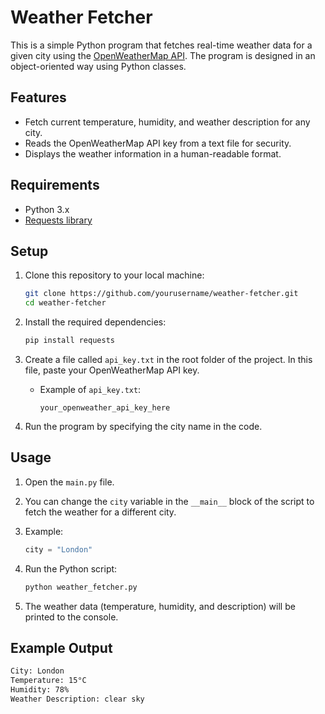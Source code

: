 # Weather Fetcher

This is a simple Python program that fetches real-time weather data for a given city using the [OpenWeatherMap API](https://openweathermap.org/api). The program is designed in an object-oriented way using Python classes.

## Features

- Fetch current temperature, humidity, and weather description for any city.
- Reads the OpenWeatherMap API key from a text file for security.
- Displays the weather information in a human-readable format.

## Requirements

- Python 3.x
- [Requests library](https://pypi.org/project/requests/)

## Setup

1. Clone this repository to your local machine:

    ```bash
    git clone https://github.com/yourusername/weather-fetcher.git
    cd weather-fetcher
    ```

2. Install the required dependencies:

    ```bash
    pip install requests
    ```

3. Create a file called `api_key.txt` in the root folder of the project. In this file, paste your OpenWeatherMap API key.

    - Example of `api_key.txt`:
      ```
      your_openweather_api_key_here
      ```

4. Run the program by specifying the city name in the code.

## Usage

1. Open the `main.py` file.

2. You can change the `city` variable in the `__main__` block of the script to fetch the weather for a different city.

3. Example:

    ```python
    city = "London"
    ```

4. Run the Python script:

    ```bash
    python weather_fetcher.py
    ```

5. The weather data (temperature, humidity, and description) will be printed to the console.

## Example Output

```bash
City: London
Temperature: 15°C
Humidity: 78%
Weather Description: clear sky
